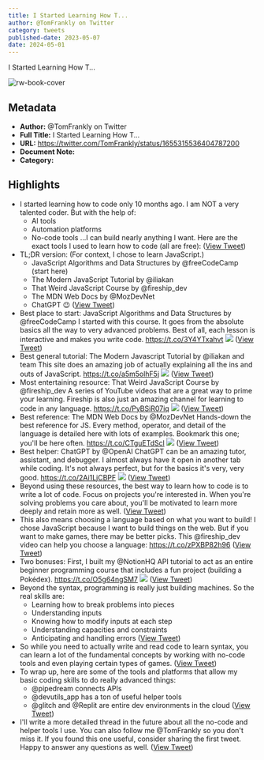 ```yaml
---
title: I Started Learning How T...
author: @TomFrankly on Twitter
category: tweets
published-date: 2023-05-07
date: 2024-05-01
---
```

I Started Learning How T...

![rw-book-cover](https://pbs.twimg.com/profile_images/1011750442135678976/pjQtLPdD.jpg)

## Metadata
- **Author:** @TomFrankly on Twitter
- **Full Title:** I Started Learning How T...
- **URL:** https://twitter.com/TomFrankly/status/1655315536404787200
- **Document Note:** 
- **Category:**

## Highlights
- I started learning how to code only 10 months ago.
  I am NOT a very talented coder. But with the help of:
  - AI tools
  - Automation platforms
  - No-code tools
  ...I can build nearly anything I want.
  Here are the exact tools I used to learn how to code (all are free): ([View Tweet](https://twitter.com/TomFrankly/status/1655315536404787200))
- TL;DR version:
  (For context, I chose to learn JavaScript.)
  - JavaScript Algorithms and Data Structures by @freeCodeCamp (start here)
  - The Modern JavaScript Tutorial by @iliakan 
  - That Weird JavaScript Course by @fireship_dev 
  - The MDN Web Docs by @MozDevNet
  - ChatGPT 😉 ([View Tweet](https://twitter.com/TomFrankly/status/1655315538921365507))
- Best place to start:
  JavaScript Algorithms and Data Structures by @freeCodeCamp 
  I started with this course. It goes from the absolute basics all the way to very advanced problems.
  Best of all, each lesson is interactive and makes you write code.
  https://t.co/3Y4YTxahvt 
  ![](https://pbs.twimg.com/media/FvjcuD8XgAAHh5e.jpg) ([View Tweet](https://twitter.com/TomFrankly/status/1655315551206490115))
- Best general tutorial:
  The Modern Javascript Tutorial by @iliakan and team
  This site does an amazing job of actually explaining all the ins and outs of JavaScript.
  https://t.co/a5m5olhF5j 
  ![](https://pbs.twimg.com/media/FvjcuiqWwAASRxh.jpg) ([View Tweet](https://twitter.com/TomFrankly/status/1655315559368757248))
- Most entertaining resource:
  That Weird JavaScript Course by @fireship_dev
  A series of YouTube videos that are a great way to prime your learning.
  Fireship is also just an amazing channel for learning to code in any language.
  https://t.co/PyBSiR07iq 
  ![](https://pbs.twimg.com/media/FvjcvYeWIAAeHTP.jpg) ([View Tweet](https://twitter.com/TomFrankly/status/1655315574799335425))
- Best reference:
  The MDN Web Docs by @MozDevNet
  Hands-down the best reference for JS. Every method, operator, and detail of the language is detailed here with lots of examples.
  Bookmark this one; you'll be here often.
  https://t.co/CTguETdScl 
  ![](https://pbs.twimg.com/media/Fvjcv8DWwAUR5JM.jpg) ([View Tweet](https://twitter.com/TomFrankly/status/1655315583460679685))
- Best helper:
  ChatGPT by @OpenAI
  ChatGPT can be an amazing tutor, assistant, and debugger.
  I almost always have it open in another tab while coding.
  It's not always perfect, but for the basics it's very, very good.
  https://t.co/2Ai1LjCBPF 
  ![](https://pbs.twimg.com/media/FvjcwrrWwAEFtA5.jpg) ([View Tweet](https://twitter.com/TomFrankly/status/1655315596207112194))
- Beyond using these resources, the best way to learn how to code is to write a lot of code.
  Focus on projects you're interested in.
  When you're solving problems you care about, you'll be motivated to learn more deeply and retain more as well. ([View Tweet](https://twitter.com/TomFrankly/status/1655315598920876038))
- This also means choosing a language based on what you want to build!
  I chose JavaScript because I want to build things on the web.
  But if you want to make games, there may be better picks.
  This @fireship_dev video can help you choose a language:
  https://t.co/zPXBP82h96 ([View Tweet](https://twitter.com/TomFrankly/status/1655315601156370432))
- Two bonuses:
  First, I built my @NotionHQ API tutorial to act as an entire beginner programming course that includes a fun project (building a Pokédex).
  https://t.co/O5g64ngSM7 
  ![](https://pbs.twimg.com/media/FvjcxcdXoAEd5v_.jpg) ([View Tweet](https://twitter.com/TomFrankly/status/1655315610417639424))
- Beyond the syntax, programming is really just building machines.
  So the real skills are:
  - Learning how to break problems into pieces
  - Understanding inputs
  - Knowing how to modify inputs at each step
  - Understanding capacities and constraints
  - Anticipating and handling errors ([View Tweet](https://twitter.com/TomFrankly/status/1655315615710625792))
- So while you need to actually write and read code to learn syntax, you can learn a lot of the fundamental concepts by working with no-code tools and even playing certain types of games. ([View Tweet](https://twitter.com/TomFrankly/status/1655315617690288129))
- To wrap up, here are some of the tools and platforms that allow my basic coding skills to do really advanced things:
  - @pipedream connects APIs
  - @devutils_app has a ton of useful helper tools
  - @glitch and @Replit are entire dev environments in the cloud ([View Tweet](https://twitter.com/TomFrankly/status/1655315619665903619))
- I'll write a more detailed thread in the future about all the no-code and helper tools I use.
  You can also follow me @TomFrankly so you don't miss it. If you found this one useful, consider sharing the first tweet.
  Happy to answer any questions as well. ([View Tweet](https://twitter.com/TomFrankly/status/1655315622081748992))
